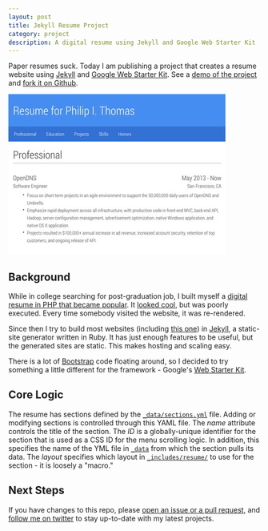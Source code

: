 ```yaml
---
layout: post
title: Jekyll Resume Project
category: project
description: A digital resume using Jekyll and Google Web Starter Kit
---
```


Paper resumes suck. Today I am publishing a project that creates a resume website using [Jekyll](http://jekyllrb.com) and [Google Web Starter Kit](https://github.com/google/web-starter-kit). See a <a href="https://jekyll-resume.philipithomas.com" class="highlight">demo of the project</a> and <a href="https://github.com/philipithomas/jekyll-resume/" class="highlight">fork it on Github</a>.


<a href="https://github.com/philipithomas/jekyll-resume/"><img src="/images/jekyll-resume.jpg" alt="jekyll resume"/></a>


## Background

While in college searching for post-graduation job, I built myself a [digital resume in PHP that became popular](https://github.com/philipithomas/cv-philipithomas). It [looked cool](https://php-cv.herokuapp.com/), but was poorly executed. Every time somebody visited the website, it was re-rendered.

Since then I try to build most websites (including [this one](https://github.com/philipithomas/www.philipithomas.com)) in [Jekyll](http://jekyllrb.com), a static-site generator written in Ruby. It has just enough features to be useful, but the generated sites are static. This makes hosting and scaling easy.

There is a lot of [Bootstrap](http://getbootstrap.com/) code floating around, so I decided to try something a little different for the framework - Google's [Web Starter Kit](https://github.com/google/web-starter-kit).


## Core Logic

The resume has sections defined by the [`_data/sections.yml`](https://github.com/philipithomas/jekyll-resume/blob/master/_data/sections.yml) file. Adding or modifying sections is controlled through this YAML file. The *name* attribute controls the title of the section. The *ID* is a globally-unique identifier for the section that is used as a CSS ID for the menu scrolling logic. In addition, this specifies the name of the YML file in [`_data`](https://github.com/philipithomas/jekyll-resume/blob/master/_data/) from which the section pulls its data. The *layout* specifies which layout in [`_includes/resume/`](https://github.com/philipithomas/jekyll-resume/tree/master/_includes/resume/) to use for the section - it is loosely a "macro."

## Next Steps

If you have changes to this repo, please [open an issue or a pull request](https://github.com/philipithomas/jekyll-resume), and [follow me on twitter](https://twitter.com/philipithomas) to stay up-to-date with my latest projects.

